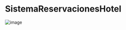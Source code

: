 # SistemaReservacionesHotel
![image](https://github.com/GabrielCevallos/SistemaReservacionesHotel/assets/166523819/b228f6c6-e0d3-42fd-b716-f16eab245022)
